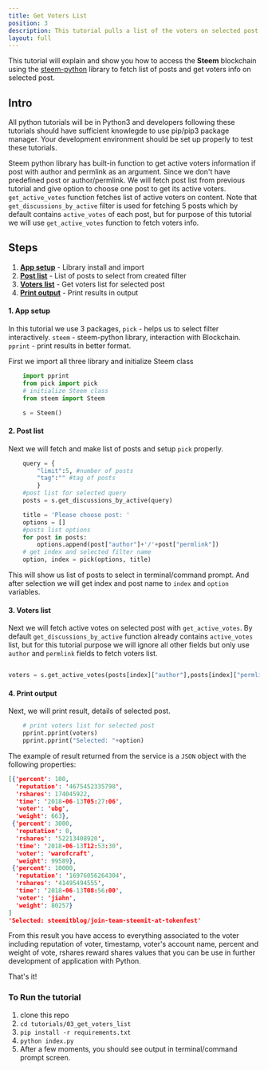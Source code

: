```yaml
---
title: Get Voters List
position: 3
description: This tutorial pulls a list of the voters on selected post from the blockchain
layout: full
---
```



This tutorial will explain and show you how to access the **Steem** blockchain using the [steem-python](https://github.com/steemit/steem-python) library to fetch list of posts and get voters info on selected post.

## Intro

All python tutorials will be in Python3 and developers following these tutorials should have sufficient knowlegde to use pip/pip3 package manager. Your development environment should be set up properly to test these tutorials.

Steem python library has built-in function to get active voters information if post with author and permlink as an argument. Since we don't have predefined post or author/permlink. We will fetch post list from previous tutorial and give option to choose one post to get its active voters. `get_active_votes` function fetches list of active voters on content. Note that `get_discussions_by_active` filter is used for fetching 5 posts which by default contains `active_votes` of each post, but for purpose of this tutorial we will use `get_active_votes` function to fetch voters info.

## Steps

1.  [**App setup**](#app-setup) - Library install and import
1.  [**Post list**](#post-list) - List of posts to select from created filter 
1.  [**Voters list**](#voters-list) - Get voters list for selected post
1.  [**Print output**](#print-output) - Print results in output

#### 1. App setup <a name="app-setup"></a>

In this tutorial we use 3 packages, `pick` - helps us to select filter interactively. `steem` - steem-python library, interaction with Blockchain. `pprint` - print results in better format.

First we import all three library and initialize Steem class

```python
    import pprint
    from pick import pick
    # initialize Steem class
    from steem import Steem

    s = Steem()
```

#### 2. Post list <a name="post-list"></a>


Next we will fetch and make list of posts and setup `pick` properly.

```python
    query = {
        "limit":5, #number of posts
        "tag":"" #tag of posts
        }
    #post list for selected query
    posts = s.get_discussions_by_active(query)

    title = 'Please choose post: '
    options = []
    #posts list options
    for post in posts:
        options.append(post["author"]+'/'+post["permlink"])
    # get index and selected filter name
    option, index = pick(options, title)
```

This will show us list of posts to select in terminal/command prompt. And after selection we will get index and post name to `index` and `option` variables.

#### 3. Voters list <a name="voters-list"></a>

Next we will fetch active votes on selected post with `get_active_votes`. By default `get_discussions_by_active` function already contains `active_votes` list, but for this tutorial purpose we will ignore all other fields but only use `author` and `permlink` fields to fetch voters list.

```python

voters = s.get_active_votes(posts[index]["author"],posts[index]["permlink"])
```


#### 4. Print output <a name="print-output"></a>

Next, we will print result, details of selected post.

```python
    # print voters list for selected post
    pprint.pprint(voters)
    pprint.pprint("Selected: "+option)
```

The example of result returned from the service is a `JSON` object with the following properties:

```json
[{'percent': 100,
  'reputation': '4675452335798',
  'rshares': 174045922,
  'time': '2018-06-13T05:27:06',
  'voter': 'ubg',
  'weight': 663},
 {'percent': 3000,
  'reputation': 0,
  'rshares': '52213408920',
  'time': '2018-06-13T12:53:30',
  'voter': 'warofcraft',
  'weight': 99589},
 {'percent': 10000,
  'reputation': '16976056264304',
  'rshares': '41495494555',
  'time': '2018-06-13T08:56:00',
  'voter': 'jiahn',
  'weight': 80257}
]
'Selected: steemitblog/join-team-steemit-at-tokenfest'
```

From this result you have access to everything associated to the voter including reputation of voter, timestamp, voter's account name, percent and weight of vote, rshares reward shares values that you can be use in further development of application with Python.

That's it!

### To Run the tutorial

1.  clone this repo
1.  `cd tutorials/03_get_voters_list`
1.  `pip install -r requirements.txt`
1.  `python index.py`
1.  After a few moments, you should see output in terminal/command prompt screen.
